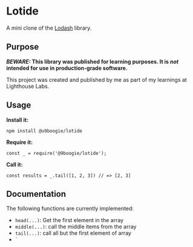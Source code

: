 # Lotide

A mini clone of the [Lodash](https://lodash.com) library.

## Purpose

**_BEWARE:_ This library was published for learning purposes. It is _not_ intended for use in production-grade software.**

This project was created and published by me as part of my learnings at Lighthouse Labs. 

## Usage

**Install it:**

`npm install @u9boogie/lotide`

**Require it:**

`const _ = require('@9boogie/lotide');`

**Call it:**

`const results = _.tail([1, 2, 3]) // => [2, 3]`

## Documentation

The following functions are currently implemented:

* `head(...)`: Get the first element in the array
* `middle(...)`: call the middle items from the array
* `tail(...)`: call all but the first element of array 
* `